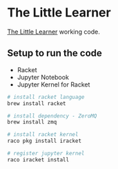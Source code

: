 # The Little Learner

[The Little Learner](https://www.goodreads.com/book/show/62294487-the-little-learner) working code.

## Setup to run the code
- Racket
- Jupyter Notebook
- Jupyter Kernel for Racket

```sh
# install racket language
brew install racket

# install dependency - ZeroMQ
brew install zmq

# install racket kernel
raco pkg install iracket

# register jupyter kernel
raco iracket install
```